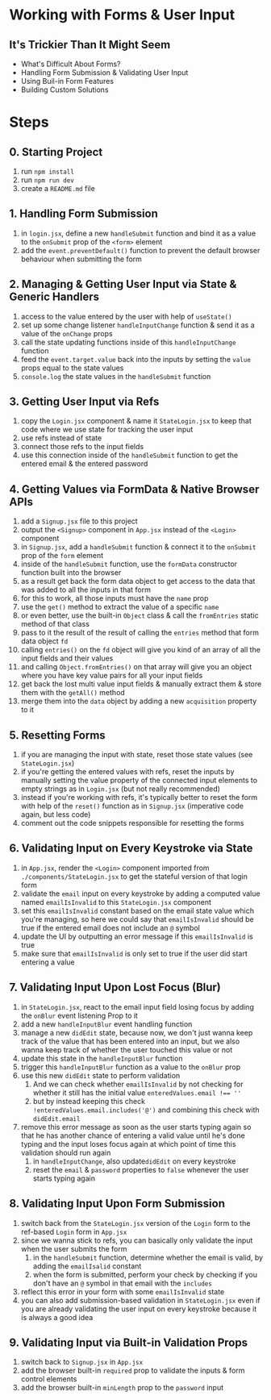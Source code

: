 # Working with Forms & User Input

## It's Trickier Than It Might Seem

- What's Difficult About Forms?
- Handling Form Submission & Validating User Input
- Using Buil-in Form Features
- Building Custom Solutions

# Steps

## 0. Starting Project

1. run `npm install`
2. run `npm run dev`
3. create a `README.md` file

## 1. Handling Form Submission

1. in `login.jsx`, define a new `handleSubmit` function and bind it as a value to the `onSubmit` prop of the `<form>` element
2. add the `event.preventDefault()` function to prevent the default browser behaviour when submitting the form

## 2. Managing & Getting User Input via State & Generic Handlers

1. access to the value entered by the user with help of `useState()`
2. set up some change listener `handleInputChange` function & send it as a value of the `onChange` props
3. call the state updating functions inside of this `handleInputChange` function
4. feed the `event.target.value` back into the inputs by setting the `value` props equal to the state values
5. `console.log` the state values in the `handleSubmit` function

## 3. Getting User Input via Refs

1. copy the `Login.jsx` component & name it `StateLogin.jsx` to keep that code where we use state for tracking the user input
2. use refs instead of state
3. connect those refs to the input fields
4. use this connection inside of the `handleSubmit` function to get the entered email & the entered password

## 4. Getting Values via FormData & Native Browser APIs

1. add a `Signup.jsx` file to this project
2. output the `<Signup>` component in `App.jsx` instead of the `<Login>` component
3. in `Signup.jsx`, add a `handleSubmit` function & connect it to the `onSubmit` prop of the `form` element
4. inside of the `handleSubmit` function, use the `formData` constructor function built into the browser
5. as a result get back the form data object to get access to the data that was added to all the inputs in that form
6. for this to work, all those inputs must have the `name` prop
7. use the `get()` method to extract the value of a specific `name`
8. or even better, use the built-in `Object` class & call the `fromEntries` static method of that class
9. pass to it the result of the result of calling the `entries` method that form data object `fd`
10. calling `entries()` on the `fd` object will give you kind of an array of all the input fields and their values
11. and calling `Object.fromEntries()` on that array will give you an object where you have key value pairs for all your input fields
12. get back the lost multi value input fields & manually extract them & store them with the `getAll()` method
13. merge them into the `data` object by adding a new `acquisition` property to it

## 5. Resetting Forms

1. if you are managing the input with state, reset those state values (see `StateLogin.jsx`)
2. if you're getting the entered values with refs, reset the inputs by manually setting the value property of the connected input elements to empty strings as in `Login.jsx` (but not really recommended)
3. instead if you're working with refs, it's typically better to reset the form with help of the `reset()` function as in `Signup.jsx` (imperative code again, but less code)
4. comment out the code snippets responsible for resetting the forms

## 6. Validating Input on Every Keystroke via State

1. in `App.jsx`, render the `<Login>` component imported from `./components/StateLogin.jsx` to get the stateful version of that login form
2. validate the `email` input on every keystroke by adding a computed value named `emailIsInvalid` to this `StateLogin.jsx` component
3. set this `emailIsInvalid` constant based on the email state value which you're managing, so here we could say that `emailIsInvalid` should be true if the entered email does not include an `@` symbol
4. update the UI by outputting an error message if this `emailIsInvalid` is true
5. make sure that `emailIsInvalid` is only set to true if the user did start entering a value

## 7. Validating Input Upon Lost Focus (Blur)

1. in `StateLogin.jsx`, react to the email input field losing focus by adding the `onBlur` event listening Prop to it
2. add a new `handleInputBlur` event handling function
3. manage a new `didEdit` state, because now, we don't just wanna keep track of the value that has been entered into an input, but we also wanna keep track of whether the user touched this value or not
4. update this state in the `handleInputBlur` function
5. trigger this `handleInputBlur` function as a value to the `onBlur` prop
6. use this new `didEdit` state to perform validation
   1. And we can check whether `emailIsInvalid` by not checking for whether it still has the initial value `enteredValues.email !== ''`
   2. but by instead keeping this check `!enteredValues.email.includes('@')` and combining this check with `didEdit.email`
7. remove this error message as soon as the user starts typing again so that he has another chance of entering a valid value until he's done typing and the input loses focus again at which point of time this validation should run again
   1. in `handleInputChange`, also update`didEdit` on every keystroke
   2. reset the `email` & `password` properties to `false` whenever the user starts typing again

## 8. Validating Input Upon Form Submission

1. switch back from the `StateLogin.jsx` version of the `Login` form to the ref-based `Login` form in `App.jsx`
2. since we wanna stick to refs, you can basically only validate the input when the user submits the form
   1. in the `handleSubmit` function, determine whether the email is valid, by adding the `emailIsalid` constant
   2. when the form is submitted, perform your check by checking if you don't have an `@` symbol in that email with the `includes`
3. reflect this error in your form with some `emailIsInvalid` state
4. you can also add submission-based validation in `StateLogin.jsx` even if you are already validating the user input on every keystroke because it is always a good idea

## 9. Validating Input via Built-in Validation Props

1. switch back to `Signup.jsx` in `App.jsx`
2. add the browser built-in `required` prop to validate the inputs & form control elements
3. add the browser built-in `minLength` prop to the `password` input
